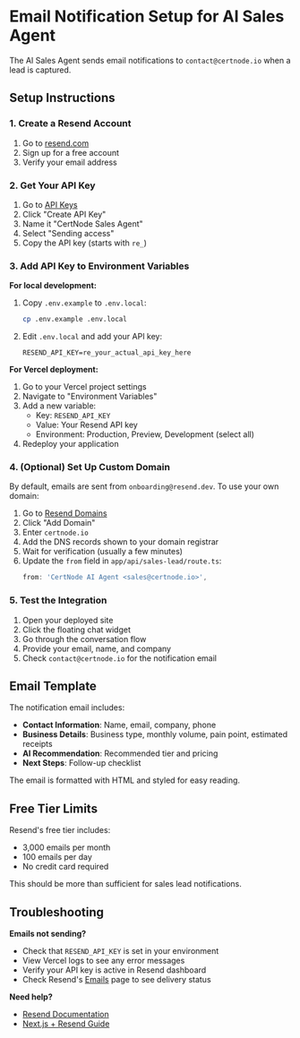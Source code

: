 # Email Notification Setup for AI Sales Agent

The AI Sales Agent sends email notifications to `contact@certnode.io` when a lead is captured.

## Setup Instructions

### 1. Create a Resend Account

1. Go to [resend.com](https://resend.com)
2. Sign up for a free account
3. Verify your email address

### 2. Get Your API Key

1. Go to [API Keys](https://resend.com/api-keys)
2. Click "Create API Key"
3. Name it "CertNode Sales Agent"
4. Select "Sending access"
5. Copy the API key (starts with `re_`)

### 3. Add API Key to Environment Variables

**For local development:**
1. Copy `.env.example` to `.env.local`:
   ```bash
   cp .env.example .env.local
   ```
2. Edit `.env.local` and add your API key:
   ```
   RESEND_API_KEY=re_your_actual_api_key_here
   ```

**For Vercel deployment:**
1. Go to your Vercel project settings
2. Navigate to "Environment Variables"
3. Add a new variable:
   - Key: `RESEND_API_KEY`
   - Value: Your Resend API key
   - Environment: Production, Preview, Development (select all)
4. Redeploy your application

### 4. (Optional) Set Up Custom Domain

By default, emails are sent from `onboarding@resend.dev`. To use your own domain:

1. Go to [Resend Domains](https://resend.com/domains)
2. Click "Add Domain"
3. Enter `certnode.io`
4. Add the DNS records shown to your domain registrar
5. Wait for verification (usually a few minutes)
6. Update the `from` field in `app/api/sales-lead/route.ts`:
   ```typescript
   from: 'CertNode AI Agent <sales@certnode.io>',
   ```

### 5. Test the Integration

1. Open your deployed site
2. Click the floating chat widget
3. Go through the conversation flow
4. Provide your email, name, and company
5. Check `contact@certnode.io` for the notification email

## Email Template

The notification email includes:
- **Contact Information**: Name, email, company, phone
- **Business Details**: Business type, monthly volume, pain point, estimated receipts
- **AI Recommendation**: Recommended tier and pricing
- **Next Steps**: Follow-up checklist

The email is formatted with HTML and styled for easy reading.

## Free Tier Limits

Resend's free tier includes:
- 3,000 emails per month
- 100 emails per day
- No credit card required

This should be more than sufficient for sales lead notifications.

## Troubleshooting

**Emails not sending?**
- Check that `RESEND_API_KEY` is set in your environment
- View Vercel logs to see any error messages
- Verify your API key is active in Resend dashboard
- Check Resend's [Emails](https://resend.com/emails) page to see delivery status

**Need help?**
- [Resend Documentation](https://resend.com/docs)
- [Next.js + Resend Guide](https://resend.com/docs/send-with-nextjs)
